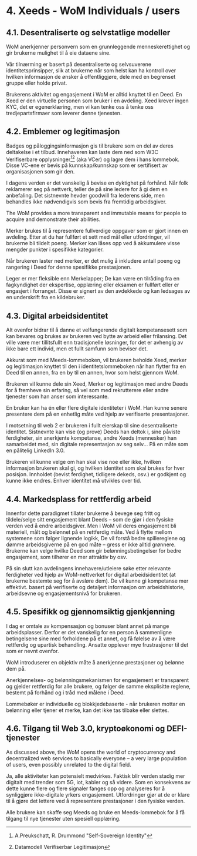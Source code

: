 # 4. Xeeds - WoM Individuals / users

## 4.1. Desentraliserte og selvstatlige modeller

WoM anerkjenner personvern som en grunnleggende menneskerettighet og gir brukerne mulighet til å eie dataene sine.

Vår tilnærming er basert på desentraliserte og selvsuverene identitetsprinsipper, slik at brukerne når som helst kan ha kontroll over hvilken informasjon de ønsker å offentliggjøre, dele med en begrenset gruppe eller holde privat.

Brukerens aktivitet og engasjement i WoM er alltid knyttet til en Deed. En Xeed er den virtuelle personen som bruker i en avdeling. Xeed krever ingen KYC, det er egenerklæring, men vi kan tenke oss å tenke oss tredjepartsfirmaer som leverer denne tjenesten.

## 4.2. Emblemer og legitimasjon

Badges og påloggingsinformasjon gis til brukere som en del av deres deltakelse i et tilbud. Innehaveren kan laste dem ned som W3C Verifiserbare opplysninger[^7][^8] (aka VCer) og lagre dem i hans lommebok. Disse VC-ene er bevis på kunnskap/kunnskap som er sertifisert av organisasjonen som gir den.

I dagens verden er det vanskelig å bevise en dyktighet på forhånd. Når folk reklamerer seg på nettverk, teller de på sine ledere for å gi dem en anbefaling. Det sistnevnte hevder goodwill fra lederens side, men behandles ikke nødvendigvis som bevis fra fremtidig arbeidsgiver.

The WoM provides a more transparent and immutable means for people to acquire and demonstrate their abilities.

Merker brukes til å representere fullverdige oppgaver som er gjort innen en avdeling. Etter at du har fullført et sett med mål eller utfordringer, vil brukerne bli tildelt poeng. Merker kan låses opp ved å akkumulere visse mengder punkter i spesifikke kategorier.

Når brukeren laster ned merker, er det mulig å inkludere antall poeng og rangering i Deed for denne spesifikke prestasjonen.

Leger er mer fleksible enn Merkelapper; De kan være en tilråding fra en fagkyndighet der ekspertise, opplæring eller eksamen er fullført eller er engasjert i forranget. Disse er signert av den avdekkede og kan ledsages av en underskrift fra en kildebruker.

## 4.3. Digital arbeidsidentitet

Alt ovenfor bidrar til å danne et velfungerende digitalt kompetansesett som kan bevares og brukes av brukeren ved bytte av arbeid eller frilansing. Det ville være mer tillitsfullt enn tradisjonelle løsninger, for det er avhengig av ikke bare ett individ, men et fullt samfunn som beviser det.

Akkurat som med Meeds-lommeboken, vil brukeren beholde Xeed, merker og legitimasjon knyttet til den i identitetslommeboken når han flytter fra en Deed til en annen, fra en by til en annen, hvor som helst gjennom WoM.

Brukeren vil kunne dele sin Xeed, Merker og legitimasjon med andre Deeds for å fremheve sin erfaring, så vel som med rekrutterere eller andre tjenester som han anser som interessante.

En bruker kan ha én eller flere digitale identiteter i WoM. Han kunne senere presentere dem på en enhetlig måte ved hjelp av verifiserte presentasjoner.

I motsetning til web 2 er brukeren i fullt eierskap til sine desentraliserte identitet. Sistnevnte kan vise (og prove) Deeds han deltok i, sine påviste ferdigheter, sin anerkjente kompetanse, andre Xeeds (mennesker) han samarbeidet med, sin digitale representasjon av seg selv... På en måte som en pålitelig LinkedIn 3.0.

Brukeren vil kunne velge om han skal vise noe eller ikke, hvilken informasjon brukeren skal gi, og hvilken identitet som skal brukes for hver posisjon. Innholdet (bevist ferdighet, tidligere dekeds, osv.) er godkjent og kunne ikke endres. Enhver identitet må utvikles over tid.

## 4.4. Markedsplass for rettferdig arbeid

Innenfor dette paradigmet tillater brukerne å bevege seg fritt og tildele/selge sitt engasjement blant Deeds – som de gjør i den fysiske verden ved å endre arbeidsgiver. Men i WoM vil deres engasjement bli materiell, målt og belønnet på en rettferdig måte. Ved å flytte mellom systemene som følger lignende logikk, De vil forstå bedre spillereglene og dømme arbeidsgiverne på en god måte – gress er ikke alltid grønnere. Brukerne kan velge hvilke Deed som gir belønningsbetingelser for bedre engasjement, som tilhører en mer attraktiv by osv.

På sin slutt kan avdelingens innehavere/utleiere søke etter relevante ferdigheter ved hjelp av WoM-nettverket for digital arbeidsidentitet (at brukerne bestemte seg for å avsløre dem). De vil kunne gi kompetanse mer effektivt. basert på verifiserte og detaljert informasjon om arbeidshistorie, arbeidsevne og engasjementsnivå for brukeren.

## 4.5. Spesifikk og gjennomsiktig gjenkjenning

I dag er omtale av kompensasjon og bonuser blant annet på mange arbeidsplasser. Derfor er det vanskelig for en person å sammenligne betingelsene sine med forholdene på et annet, og få følelse av å være rettferdig og upartisk behandling. Ansatte opplever mye frustrasjoner til det som er nevnt ovenfor.

WoM introduserer en objektiv måte å anerkjenne prestasjoner og belønne dem på.

Anerkjennelses- og belønningsmekanismen for engasjement er transparent og gjelder rettferdig for alle brukere, og følger de samme eksplisitte reglene, bestemt på forhånd og i tråd med målene i Deed.

Lommebøker er individuelle og blokkjedebaserte - når brukeren mottar en belønning eller tjener et merke, kan det ikke tas tilbake eller slettes.

## 4.6. Tilgang til Web 3.0, kryptoøkonomi og DEFI-tjenester

As discussed above, the WoM opens the world of cryptocurrency and decentralized web services to basically everyone – a very large population of users, even possibly unrelated to the digital field.

Ja, alle aktiviteter kan potensielt medvirkes. Faktisk blir verden stadig mer digitalt med trender som 5G, iot, kabler og så videre. Som en konsekvens av dette kunne flere og flere signaler fanges opp og analyseres for å synliggjøre ikke-digitale yrkers engasjement. Utfordringer gjør at de er klare til å gjøre det lettere ved å representere prestasjoner i den fysiske verden.

Alle brukere kan skaffe seg Meeds og bruke en Meeds-lommebok for å få tilgang til nye tjenester uten spesiell opplæring.

[^7]: A.Preukschatt, R. Drummond "Self-Sovereign Identity"
[^8]: Datamodell Verifiserbar Legitimasjon
